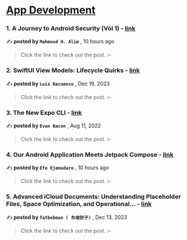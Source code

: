 
<h1><a href=https://medium.com/tag/mobile-app-development/recommended target="_blank" rel="noopener noreferrer">App Development</a></h1>
<h3>1. A Journey to Android Security (Vol 1) - <a href=https://medium.com/@mhmoud-alim/a-journey-to-android-security-vol-1-734a6c9944da?source=tag_recommended_feed---------0-84----------mobile_app_development----------ad9a0050_0932_4ac3_aa77_176abe644f7e------- target="_blank" rel="noopener noreferrer">link</a></h3>

✍️ **posted by `Mahmoud H. Alim`** <date> , 10 hours ago</date>

<blockquote>Click the link to check out the post. ⌲</blockquote>

<h3>2. SwiftUI View Models: Lifecycle Quirks - <a href=https://medium.com/the-swift-cooperative/swiftui-view-models-lifecycle-quirks-8dd967e84e31?source=tag_recommended_feed---------1-107----------mobile_app_development----------ad9a0050_0932_4ac3_aa77_176abe644f7e------- target="_blank" rel="noopener noreferrer">link</a></h3>

✍️ **posted by `Luis Recuenco`** <date> , Dec 19, 2023</date>

<blockquote>Click the link to check out the post. ⌲</blockquote>

<h3>3. The New Expo CLI - <a href=https://medium.com/the-exponent-log/the-new-expo-cli-f4250d8e3421?source=tag_recommended_feed---------2-85----------mobile_app_development----------ad9a0050_0932_4ac3_aa77_176abe644f7e------- target="_blank" rel="noopener noreferrer">link</a></h3>

✍️ **posted by `Evan Bacon`** <date> , Aug 11, 2022</date>

<blockquote>Click the link to check out the post. ⌲</blockquote>

<h3>4. Our Android Application Meets Jetpack Compose - <a href=https://medium.com/vestiaire-connected/our-android-application-meets-jetpack-compose-507633471174?source=tag_recommended_feed---------3-84----------mobile_app_development----------ad9a0050_0932_4ac3_aa77_176abe644f7e------- target="_blank" rel="noopener noreferrer">link</a></h3>

✍️ **posted by `Efe Ejemudaro`** <date> , 10 hours ago</date>

<blockquote>Click the link to check out the post. ⌲</blockquote>

<h3>5. Advanced iCloud Documents: Understanding Placeholder Files, Space Optimization, and Operational… - <a href=https://medium.com/itnext/advanced-icloud-documents-understanding-placeholder-files-space-optimization-and-operational-759b29c17e10?source=tag_recommended_feed---------4-107----------mobile_app_development----------ad9a0050_0932_4ac3_aa77_176abe644f7e------- target="_blank" rel="noopener noreferrer">link</a></h3>

✍️ **posted by `fatbobman ( 东坡肘子)`** <date> , Dec 13, 2023</date>

<blockquote>Click the link to check out the post. ⌲</blockquote>


